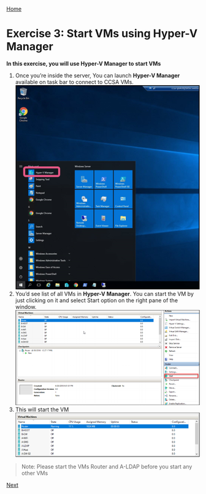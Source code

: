 [Home](./../README.md)
# Exercise 3: Start VMs using Hyper-V Manager
**In this exercise, you will use Hyper-V Manager to start VMs**
1. Once you’re inside the server, You can launch **Hyper-V Manager** available on task bar to
connect to CCSA VMs. 
 ![](images/image09.png)
2. You’d see list of all VMs in **Hyper-V Manager**. You can start the VM by just clicking on it and
select Start option on the right pane of the window.
![](images/image12.png)
3. This will start the VM
![](images/image13.png)

> Note: Please start the VMs Router and A-LDAP before you start any other VMs

[Next](./Exercise-4-Start-Stop-Restart-the-Lab-Server.md#exercise-4-startstoprestart-the-lab-server)
